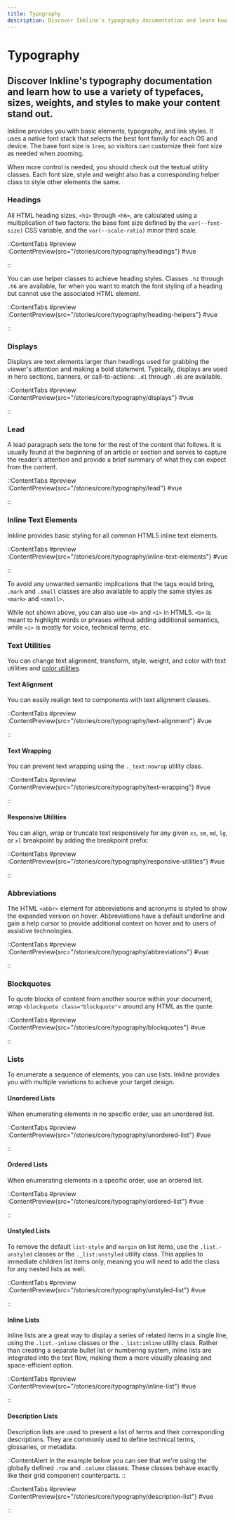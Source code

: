 ```yaml
---
title: Typography
description: Discover Inkline's typography documentation and learn how to use a variety of typefaces, sizes, weights, and styles to make your content stand out.
---
```


# Typography
## Discover Inkline's typography documentation and learn how to use a variety of typefaces, sizes, weights, and styles to make your content stand out.

Inkline provides you with basic elements, typography, and link styles. It uses a native font stack that selects the best font family for each OS and device. The base font size is `1rem`, so visitors can customize their font size as needed when zooming.

When more control is needed, you should check out the textual utility classes. Each font size, style and weight also has a corresponding helper class to style other elements the same.

### Headings
All HTML heading sizes, `<h1>` through `<h6>`, are calculated using a multiplication of two factors: the base font size defined by the `var(--font-size)` CSS variable, and the `var(--scale-ratio)` minor third scale.

::ContentTabs
#preview
:ContentPreview{src="/stories/core/typography/headings"}
#vue
<!-- Autodocs{src="@inkline/inkline/stories/core/typography/headings.vue" lang="vue"} -->
::

You can use helper classes to achieve heading styles. Classes `.h1` through `.h6` are available, for when you want to match the font styling of a heading but cannot use the associated HTML element.

::ContentTabs
#preview
:ContentPreview{src="/stories/core/typography/heading-helpers"}
#vue
<!-- Autodocs{src="@inkline/inkline/stories/core/typography/heading-helpers.vue" lang="vue"} -->
::

### Displays
Displays are text elements larger than headings used for grabbing the viewer's attention and making a bold statement. Typically, displays are used in hero sections, banners, or call-to-actions: `.d1` through `.d6` are available.

::ContentTabs
#preview
:ContentPreview{src="/stories/core/typography/displays"}
#vue
<!-- Autodocs{src="@inkline/inkline/stories/core/typography/displays.vue" lang="vue"} -->
::

### Lead
A lead paragraph sets the tone for the rest of the content that follows. It is usually found at the beginning of an article or section and serves to capture the reader's attention and provide a brief summary of what they can expect from the content.

::ContentTabs
#preview
:ContentPreview{src="/stories/core/typography/lead"}
#vue
<!-- Autodocs{src="@inkline/inkline/stories/core/typography/lead.vue" lang="vue"} -->
::

### Inline Text Elements
Inkline provides basic styling for all common HTML5 inline text elements.

::ContentTabs
#preview
:ContentPreview{src="/stories/core/typography/inline-text-elements"}
#vue
<!-- Autodocs{src="@inkline/inkline/stories/core/typography/inline-text-elements.vue" lang="vue"} -->
::

To avoid any unwanted semantic implications that the tags would bring, `.mark` and `.small` classes are also
available to apply the same styles as `<mark>` and `<small>`.

While not shown above, you can also use `<b>` and `<i>` in HTML5. `<b>` is meant to highlight words or phrases
without adding additional semantics, while `<i>` is mostly for voice, technical terms, etc.

### Text Utilities
You can change text alignment, transform, style, weight, and color with text utilities and [color utilities](/docs/utilities/color).

#### Text Alignment
You can easily realign text to components with text alignment classes.

::ContentTabs
#preview
:ContentPreview{src="/stories/core/typography/text-alignment"}
#vue
<!-- Autodocs{src="@inkline/inkline/stories/core/typography/text-alignment.vue" lang="vue"} -->
::

#### Text Wrapping
You can prevent text wrapping using the `._text:nowrap` utility class.

::ContentTabs
#preview
:ContentPreview{src="/stories/core/typography/text-wrapping"}
#vue
<!-- Autodocs{src="@inkline/inkline/stories/core/typography/text-wrapping.vue" lang="vue"} -->
::

#### Responsive Utilities

You can align, wrap or truncate text responsively for any given `xs`, `sm`, `md`, `lg`, or `xl` breakpoint by adding the breakpoint prefix:

::ContentTabs
#preview
:ContentPreview{src="/stories/core/typography/responsive-utilities"}
#vue
<!-- Autodocs{src="@inkline/inkline/stories/core/typography/responsive-utilities.vue" lang="vue"} -->
::

### Abbreviations
The HTML `<abbr>` element for abbreviations and acronyms is styled to show the expanded version on hover.
Abbreviations have a default underline and gain a help cursor to provide additional context on hover and to users of
assistive technologies.

::ContentTabs
#preview
:ContentPreview{src="/stories/core/typography/abbreviations"}
#vue
<!-- Autodocs{src="@inkline/inkline/stories/core/typography/abbreviations.vue" lang="vue"} -->
::

### Blockquotes
To quote blocks of content from another source within your document, wrap `<blockquote class="blockquote">` around any
HTML as the quote.

::ContentTabs
#preview
:ContentPreview{src="/stories/core/typography/blockquotes"}
#vue
<!-- Autodocs{src="@inkline/inkline/stories/core/typography/blockquotes.vue" lang="vue"} -->
::

### Lists
To enumerate a sequence of elements, you can use lists. Inkline provides you with multiple variations to achieve your
target design.

#### Unordered Lists
When enumerating elements in no specific order, use an unordered list.

::ContentTabs
#preview
:ContentPreview{src="/stories/core/typography/unordered-list"}
#vue
<!-- Autodocs{src="@inkline/inkline/stories/core/typography/unordered-list.vue" lang="vue"} -->
::

#### Ordered Lists
When enumerating elements in a specific order, use an ordered list.

::ContentTabs
#preview
:ContentPreview{src="/stories/core/typography/ordered-list"}
#vue
<!-- Autodocs{src="@inkline/inkline/stories/core/typography/ordered-list.vue" lang="vue"} -->
::

#### Unstyled Lists
To remove the default `list-style` and `margin` on list items, use the `.list.-unstyled` classes or the `._list:unstyled` utility class. This applies to immediate children list items only, meaning you will need to add the class for any nested lists as well.

::ContentTabs
#preview
:ContentPreview{src="/stories/core/typography/unstyled-list"}
#vue
<!-- Autodocs{src="@inkline/inkline/stories/core/typography/unstyled-list.vue" lang="vue"} -->
::

#### Inline Lists
Inline lists are a great way to display a series of related items in a single line, using the `.list.-inline` classes or the `._list:inline` utility class. Rather than creating a separate bullet list or numbering system, inline lists are integrated into the text flow, making them a more visually pleasing and space-efficient option.

::ContentTabs
#preview
:ContentPreview{src="/stories/core/typography/inline-list"}
#vue
<!-- Autodocs{src="@inkline/inkline/stories/core/typography/inline-list.vue" lang="vue"} -->
::

#### Description Lists
Description lists are used to present a list of terms and their corresponding descriptions. They are commonly used to define technical terms, glossaries, or metadata.

::ContentAlert
In the example below you can see that we're using the globally defined `.row` and `.column` classes. These classes behave exactly like their grid component counterparts.
::

::ContentTabs
#preview
:ContentPreview{src="/stories/core/typography/description-list"}
#vue
<!-- Autodocs{src="@inkline/inkline/stories/core/typography/description-list.vue" lang="vue"} -->
::
